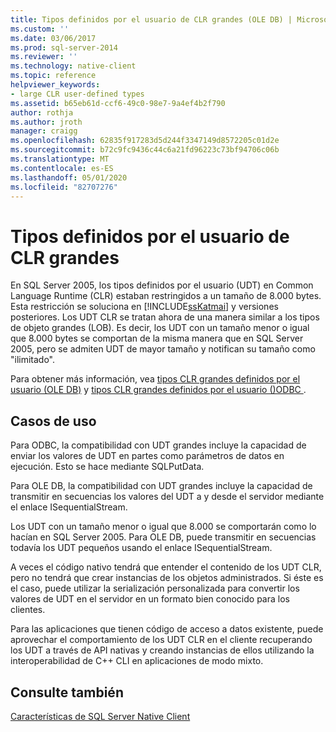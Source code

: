 ```yaml
---
title: Tipos definidos por el usuario de CLR grandes (OLE DB) | Microsoft Docs
ms.custom: ''
ms.date: 03/06/2017
ms.prod: sql-server-2014
ms.reviewer: ''
ms.technology: native-client
ms.topic: reference
helpviewer_keywords:
- large CLR user-defined types
ms.assetid: b65eb61d-ccf6-49c0-98e7-9a4ef4b2f790
author: rothja
ms.author: jroth
manager: craigg
ms.openlocfilehash: 62835f917283d5d244f3347149d8572205c01d2e
ms.sourcegitcommit: b72c9fc9436c44c6a21fd96223c73bf94706c06b
ms.translationtype: MT
ms.contentlocale: es-ES
ms.lasthandoff: 05/01/2020
ms.locfileid: "82707276"
---
```

# <a name="large-clr-user-defined-types"></a>Tipos definidos por el usuario de CLR grandes
  En SQL Server 2005, los tipos definidos por el usuario (UDT) en Common Language Runtime (CLR) estaban restringidos a un tamaño de 8.000 bytes. Esta restricción se soluciona en [!INCLUDE[ssKatmai](../../../includes/sskatmai-md.md)] y versiones posteriores. Los UDT CLR se tratan ahora de una manera similar a los tipos de objeto grandes (LOB). Es decir, los UDT con un tamaño menor o igual que 8.000 bytes se comportan de la misma manera que en SQL Server 2005, pero se admiten UDT de mayor tamaño y notifican su tamaño como "ilimitado".  
  
 Para obtener más información, vea [tipos CLR grandes definidos por el usuario &#40;OLE DB&#41;](../ole-db/large-clr-user-defined-types-ole-db.md) y [tipos CLR grandes definidos por el usuario &#40;&#41;ODBC ](../odbc/large-clr-user-defined-types-odbc.md).  
  
## <a name="use-cases"></a>Casos de uso  
 Para ODBC, la compatibilidad con UDT grandes incluye la capacidad de enviar los valores de UDT en partes como parámetros de datos en ejecución. Esto se hace mediante SQLPutData.  
  
 Para OLE DB, la compatibilidad con UDT grandes incluye la capacidad de transmitir en secuencias los valores del UDT a y desde el servidor mediante el enlace ISequentialStream.  
  
 Los UDT con un tamaño menor o igual que 8.000 se comportarán como lo hacían en SQL Server 2005. Para OLE DB, puede transmitir en secuencias todavía los UDT pequeños usando el enlace ISequentialStream.  
  
 A veces el código nativo tendrá que entender el contenido de los UDT CLR, pero no tendrá que crear instancias de los objetos administrados. Si éste es el caso, puede utilizar la serialización personalizada para convertir los valores de UDT en el servidor en un formato bien conocido para los clientes.  
  
 Para las aplicaciones que tienen código de acceso a datos existente, puede aprovechar el comportamiento de los UDT CLR en el cliente recuperando los UDT a través de API nativas y creando instancias de ellos utilizando la interoperabilidad de C++ CLI en aplicaciones de modo mixto.  
  
## <a name="see-also"></a>Consulte también  
 [Características de SQL Server Native Client](sql-server-native-client-features.md)  
  
  

